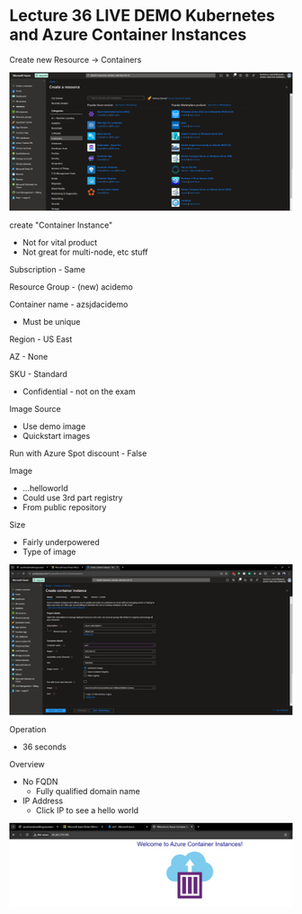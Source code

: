 # Lecture 36 LIVE DEMO Kubernetes and Azure Container Instances

Create new Resource ->  Containers

![Alt text](image-18.png)

create "Container Instance"
* Not for vital product
* Not great for multi-node, etc stuff

Subscription - Same

Resource Group - (new) acidemo

Container name - azsjdacidemo
* Must be unique

Region - US East

AZ - None

SKU - Standard
* Confidential - not on the exam

Image Source
* Use demo image
* Quickstart images

Run with Azure Spot discount - False

Image
* ...helloworld
* Could use 3rd part registry
* From public repository

Size
* Fairly underpowered
* Type of image

![Alt text](image-25.png)

Operation
* 36 seconds

Overview
* No FQDN
  * Fully qualified domain name
* IP Address
  * Click IP to see a hello world

![Alt text](image-19.png)
